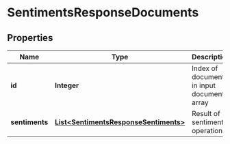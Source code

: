 
# SentimentsResponseDocuments

## Properties
Name | Type | Description | Notes
------------ | ------------- | ------------- | -------------
**id** | **Integer** | Index of document in input documents array |  [optional]
**sentiments** | [**List&lt;SentimentsResponseSentiments&gt;**](SentimentsResponseSentiments.md) | Result of sentiments operation |  [optional]




